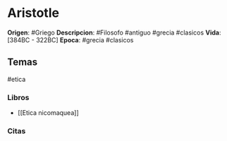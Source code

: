 # Aristotle

**Origen**: #Griego
**Descripcion**: #Filosofo #antiguo #grecia #clasicos 
**Vida**: [384BC - 322BC] 
**Epoca**: #grecia #clasicos 

## Temas
#etica 

### Libros
- [[Etica nicomaquea]]

### Citas
